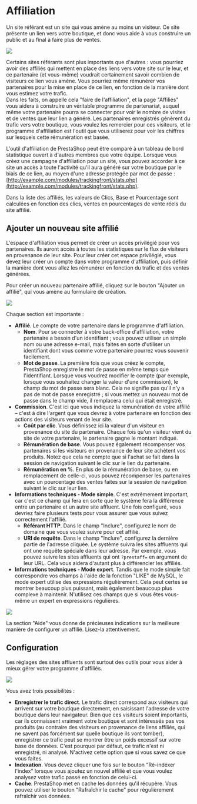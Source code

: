 # Affiliation

Un site référant est un site qui vous amène au moins un visiteur. Ce site présente un lien vers votre boutique, et donc vous aide à vous construire un public et au final à faire plus de ventes.

![](../../../../.gitbook/assets/52298429.png)

Certains sites référants sont plus importants que d'autres : vous pourriez avoir des affiliés qui mettent en place des liens vers votre site sur le leur, et ce partenaire (et vous-même) voudrait certainement savoir combien de visiteurs ce lien vous amène. Vous pourriez même rémunérer vos partenaires pour la mise en place de ce lien, en fonction de la manière dont vous estimez votre trafic.\
Dans les faits, on appelle cela "faire de l'affiliation", et la page "Affiliés" vous aidera à construire un véritable programme de partenariat, auquel même votre partenaire pourra se connecter pour voir le nombre de visites et de ventes que leur lien a généré. Les partenaires enregistrés génèrent du trafic vers votre boutique, vous voulez les remercier pour ces visiteurs, et le programme d'affiliation est l'outil que vous utiliserez pour voir les chiffres sur lesquels cette rémunération est basée.

L'outil d'affiliation de PrestaShop peut être comparé à un tableau de bord statistique ouvert à d'autres membres que votre équipe. Lorsque vous créez une campagne d'affiliation pour un site, vous pouvez accorder à ce site un accès à toute l'activité qu'il aura généré sur votre boutique par le biais de ce lien, au moyen d'une adresse protégée par mot de passe : [http://example.com/modules/trackingfront/stats.php](http://example.com/modules/trackingfront/stats.php).

Dans la liste des affiliés, les valeurs de Clics, Base et Pourcentage sont calculées en fonction des clics, ventes en pourcentages de vente réels du site affilié.

## Ajouter un nouveau site affilié <a href="affiliation-ajouterunnouveausiteaffilie" id="affiliation-ajouterunnouveausiteaffilie"></a>

L'espace d'affiliation vous permet de créer un accès privilégié pour vos partenaires. Ils auront accès à toutes les statistiques sur le flux de visiteurs en provenance de leur site. Pour leur créer cet espace privilégié, vous devez leur créer un compte dans votre programme d'affiliation, puis définir la manière dont vous allez les rémunérer en fonction du trafic et des ventes générées.

Pour créer un nouveau partenaire affilié, cliquez sur le bouton "Ajouter un affilié", qui vous amène au formulaire de création.

![](../../../../.gitbook/assets/52298430.png)

Chaque section est importante :

* **Affilié**. Le compte de votre partenaire dans le programme d'affiliation.
  * **Nom**. Pour se connecter à votre back-office d'affiliation, votre partenaire a besoin d'un identifiant ; vous pouvez utiliser un simple nom ou une adresse e-mail, mais faites en sorte d'utiliser un identifiant dont vous comme votre partenaire pourrez vous souvenir facilement.
  * **Mot de passe**. La première fois que vous créez le compte, PrestaShop enregistre le mot de passe en même temps que l'identifiant. Lorsque vous voudrez modifier le compte (par exemple, lorsque vous souhaitez changer la valeur d'une commission), le champ du mot de passe sera blanc. Cela ne signifie pas qu'il n'y a pas de mot de passe enregistré ; si vous mettez un nouveau mot de passe dans le champ vide, il remplacera celui qui était enregistré.
* **Commission**. C'est ici que vous indiquez la rémunération de votre affilié – c'est à dire l'argent que vous devrez à votre partenaire en fonction des actions des visiteurs venant de leur site.
  * **Coût par clic**. Vous définissez ici la valeur d'un visiteur en provenance du site du partenaire. Chaque fois qu'un visiteur vient du site de votre partenaire, le partenaire gagne le montant indiqué.
  * **Rémunération de base**. Vous pouvez également récompenser vos partenaires si les visiteurs en provenance de leur site achètent vos produits. Notez que cela ne compte que si l'achat se fait dans la session de navigation suivant le clic sur le lien du partenaire.
  * **Rémunération en %**. En plus de la rémunération de base, ou en remplacement de celle-ci, vous pouvez récompenser les partenaires avec un pourcentage des ventes faites sur la session de navigation suivant le clic sur leur lien.
* **Informations techniques - Mode simple**. C'est extrêmement important, car c'est ce champ qui fera en sorte que le système fera la différence entre un partenaire et un autre site affluent. Une fois configuré, vous devriez faire plusieurs tests pour vous assurer que vous suivez correctement l'affilié.
  * **Référant HTTP**. Dans le champ "Inclure", configurez le nom de domaine que vous voulez suivre pour cet affilié.
  * **URI de requête**. Dans le champ "Inclure", configurez la dernière partie de l'adresse cliquée. Le système suivra les sites affluents qui ont une requête spéciale dans leur adresse. Par exemple, vous pouvez suivre les sites affluents qui ont `?prestaff=` en argument de leur URL. Cela vous aidera d'autant plus à différencier les affiliés.
* **Informations techniques - Mode expert**. Tandis que le mode simple fait correspondre vos champs à l'aide de la fonction "LIKE" de MySQL, le mode expert utilise des expressions régulièrement. Cela peut certes se montrer beaucoup plus puissant, mais également beaucoup plus complexe à maintenir. N'utilisez ces champs que si vous êtes vous-même un expert en expressions régulières.

![](../../../../.gitbook/assets/52298431.png)

La section "Aide" vous donne de précieuses indications sur la meilleure manière de configurer un affilié. Lisez-la attentivement.

## Configuration <a href="affiliation-configuration" id="affiliation-configuration"></a>

Les réglages des sites affluents sont surtout des outils pour vous aider à mieux gérer votre programme d'affiliés.

![](../../../../.gitbook/assets/52298432.png)

Vous avez trois possibilités :

* **Enregistrer le trafic direct**. Le trafic direct correspond aux visiteurs qui arrivent sur votre boutique directement, en saisissant l'adresse de votre boutique dans leur navigateur. Bien que ces visiteurs soient importants, car ils connaissent vraiment votre boutique et sont intéressés pas vos produits (au contraire des visiteurs en provenance de liens affiliés, qui ne savent pas forcément sur quelle boutique ils vont tomber), enregistrer ce trafic peut se montrer être un poids excessif sur votre base de données. C'est pourquoi par défaut, ce trafic n'est ni enregistré, ni analysé. N'activez cette option que si vous savez ce que vous faites.
* **Indexation**. Vous devez cliquer une fois sur le bouton "Ré-indéxer l'index" lorsque vous ajoutez un nouvel affilié et que vous voulez analysez votre trafic passé en fonction de celui-ci.
* **Cache**. PrestaShop met en cache les données qu'il récupère. Vous pouvez utiliser le bouton "Rafraîchir le cache" pour régulièrement rafraîchir vos données.
